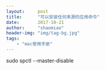 ```yaml
---
layout:     post
title:      "可以安装任何来源的应用命令"
date:       2017-10-21
author:     "shaomiao"
header-img: "img/tag-bg.jpg"
tags:
    - "mac使用手册"
---
```

sudo spctl --master-disable
